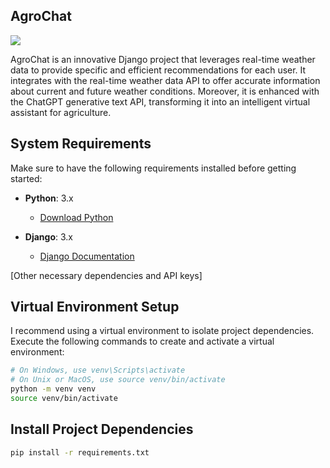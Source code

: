 ## AgroChat 

![](https://github.com/raphaelgpalma/agrochat/blob/main/static/output.png)

AgroChat is an innovative Django project that leverages real-time weather data to provide specific and efficient recommendations for each user. It integrates with the real-time weather data API to offer accurate information about current and future weather conditions. Moreover, it is enhanced with the ChatGPT generative text API, transforming it into an intelligent virtual assistant for agriculture.

## System Requirements

Make sure to have the following requirements installed before getting started:

- **Python**: 3.x
  - [Download Python](https://www.python.org/downloads/)

- **Django**: 3.x
  - [Django Documentation](https://docs.djangoproject.com/en/3.0/)

[Other necessary dependencies and API keys]

## Virtual Environment Setup

I recommend using a virtual environment to isolate project dependencies. Execute the following commands to create and activate a virtual environment:

```bash
# On Windows, use venv\Scripts\activate
# On Unix or MacOS, use source venv/bin/activate
python -m venv venv
source venv/bin/activate
```
## Install Project Dependencies

```bash
pip install -r requirements.txt
```
